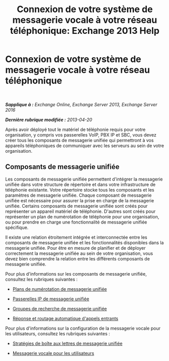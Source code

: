﻿---
title: 'Connexion de votre système de messagerie vocale à votre réseau téléphonique: Exchange 2013 Help'
TOCTitle: Connexion de votre système de messagerie vocale à votre réseau téléphonique
ms:assetid: b606b49d-5bd3-4321-ae77-99fa4604c875
ms:mtpsurl: https://technet.microsoft.com/fr-fr/library/JJ673554(v=EXCHG.150)
ms:contentKeyID: 50479043
ms.date: 04/24/2018
mtps_version: v=EXCHG.150
ms.translationtype: HT
---

# Connexion de votre système de messagerie vocale à votre réseau téléphonique

 

_**Sapplique à :** Exchange Online, Exchange Server 2013, Exchange Server 2016_

_**Dernière rubrique modifiée :** 2013-04-20_

Après avoir déployé tout le matériel de téléphonie requis pour votre organisation, y compris vos passerelles VoIP, PBX IP et SBC, vous devez créer tous les composants de messagerie unifiée qui permettront à vos appareils téléphoniques de communiquer avec les serveurs au sein de votre organisation.

## Composants de messagerie unifiée

Les composants de messagerie unifiée permettent d'intégrer la messagerie unifiée dans votre structure de répertoire et dans votre infrastructure de téléphonie existante. Votre répertoire stocke tous les composants et les paramètres de messagerie unifiée. Chaque composant de messagerie unifiée est nécessaire pour assurer la prise en charge de la messagerie unifiée. Certains composants de messagerie unifiée sont créés pour représenter un appareil matériel de téléphonie. D'autres sont créés pour représenter un plan de numérotation de téléphonie pour une organisation, ou pour prendre en charge une fonctionnalité de messagerie unifiée spécifique.

Il existe une relation étroitement intégrée et interconnectée entre les composants de messagerie unifiée et les fonctionnalités disponibles dans la messagerie unifiée. Pour être en mesure de planifier et de déployer correctement la messagerie unifiée au sein de votre organisation, vous devez bien comprendre la relation entre les différents composants de messagerie unifiée.

Pour plus d'informations sur les composants de messagerie unifiée, consultez les rubriques suivantes :

  - [Plans de numérotation de messagerie unifiée](um-dial-plans-exchange-2013-help.md)

  - [Passerelles IP de messagerie unifiée](um-ip-gateways-exchange-2013-help.md)

  - [Groupes de recherche de messagerie unifiée](um-hunt-groups-exchange-2013-help.md)

  - [Réponse et routage automatique d'appels entrants](automatically-answer-and-route-incoming-calls-exchange-2013-help.md)

Pour plus d'informations sur la configuration de la messagerie vocale pour les utilisateurs, consultez les rubriques suivantes :

  - [Stratégies de boîte aux lettres de messagerie unifiée](um-mailbox-policies-exchange-2013-help.md)

  - [Messagerie vocale pour les utilisateurs](voice-mail-for-users-exchange-2013-help.md)

